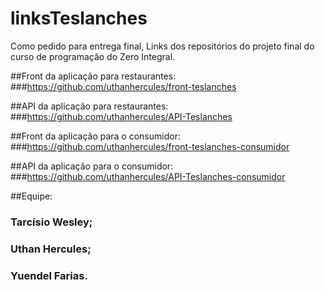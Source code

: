 # linksTeslanches
Como pedido para entrega final, Links dos repositórios do projeto final do curso de programação do Zero Integral.

##Front da aplicação para restaurantes:
###https://github.com/uthanhercules/front-teslanches

##API da aplicação para restaurantes:
###https://github.com/uthanhercules/API-Teslanches

##Front da aplicação para o consumidor:
###https://github.com/uthanhercules/front-teslanches-consumidor


##API da aplicação para o consumidor:
###https://github.com/uthanhercules/API-Teslanches-consumidor

##Equipe:
### Tarcísio Wesley;
### Uthan Hercules;
### Yuendel Farias.
